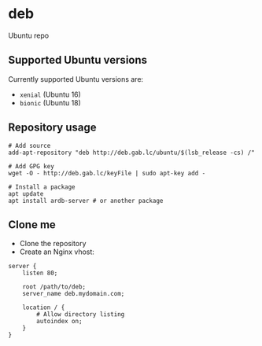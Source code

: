 # deb

Ubuntu repo

## Supported Ubuntu versions

Currently supported Ubuntu versions are:
 - `xenial` (Ubuntu 16)
 - `bionic` (Ubuntu 18)

## Repository usage

```
# Add source
add-apt-repository "deb http://deb.gab.lc/ubuntu/$(lsb_release -cs) /"

# Add GPG key
wget -O - http://deb.gab.lc/keyFile | sudo apt-key add -

# Install a package
apt update
apt install ardb-server # or another package
```

## Clone me

 - Clone the repository
 - Create an Nginx vhost:

```
server {
    listen 80;

    root /path/to/deb;
    server_name deb.mydomain.com;

    location / {
        # Allow directory listing
        autoindex on;
    }
}
```